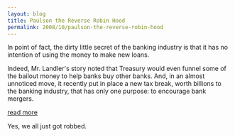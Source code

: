 ```yaml
---
layout: blog
title: Paulson the Reverse Robin Hood
permalink: 2008/10/paulson-the-reverse-robin-hood
---
```


<p>In point of fact, the dirty little secret of the banking industry is that it has no intention of using the money to make new loans.</p>
<p>Indeed, Mr. Landler's story noted that Treasury would even funnel some of the bailout money to help banks buy other banks. And, in an almost unnoticed move, it recently put in place a new tax break, worth billions to the banking industry, that has only one purpose: to encourage bank mergers.</p>
<p><a href="http://www.nytimes.com/2008/10/25/business/25nocera.html?_r=2&amp;emc=rss&amp;oref=slogin&amp;partner=rssuserland&amp;oref=slogin">read more</a></p>
<p>Yes, we all just got robbed.</p>
